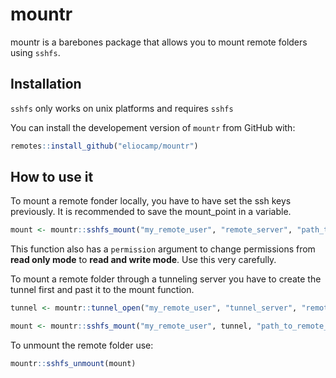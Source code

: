 
<!-- README.md is generated from README.Rmd. Please edit that file -->

# mountr

<!-- badges: start -->

<!-- badges: end -->

mountr is a barebones package that allows you to mount remote folders
using `sshfs`.

## Installation

`sshfs` only works on unix platforms and requires `sshfs`

You can install the developement version of `mountr` from GitHub with:

``` r
remotes::install_github("eliocamp/mountr")
```
## How to use it

To mount a remote fonder locally, you have to have set the ssh keys previously. It is recommended to save the mount_point in a variable. 

``` r
mount <- mountr::sshfs_mount("my_remote_user", "remote_server", "path_to_remote_folder", "path_to_local_folder")
```

This function also has a `permission` argument to change permissions from **read only mode** to **read and write mode**. Use this very carefully.

To mount a remote folder through a tunneling server you have to create the tunnel first and past it to the mount function.

``` r
tunnel <- mountr::tunnel_open("my_remote_user", "tunnel_server", "remote_server")

mount <- mountr::sshfs_mount("my_remote_user", tunnel, "path_to_remote_folder", "path_to_local_folder")
```

To unmount the remote folder use: 

``` r
mountr::sshfs_unmount(mount)
```
